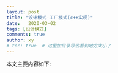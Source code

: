 ```yaml
---
layout: post
title: "设计模式-工厂模式(c++实现)"
date:   2020-03-02
tags: [设计模式]
comments: true
author: xy
# toc: true  # 这里加目录导致看到地方太小了
---
```


本文主要内容如下:



